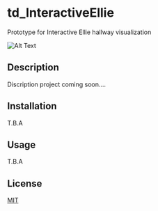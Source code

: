 # td_InteractiveEllie
Prototype for Interactive Ellie hallway visualization

![Alt Text](https://media.giphy.com/media/Lqx1Boih5hniA8e4nC/giphy.gif)

## Description

Discription project coming soon....

## Installation

T.B.A

## Usage

T.B.A

## License
[MIT](https://choosealicense.com/licenses/mit/)

